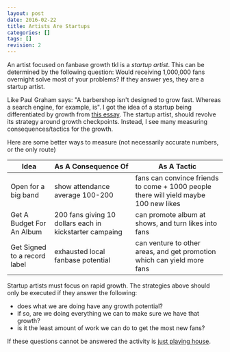 ```yaml
---
layout: post
date: 2016-02-22
title: Artists Are Startups
categories: []
tags: []
revision: 2
---
```


An artist focused on fanbase growth tkl is a *startup artist*.
This can be determined by the following question: Would receiving 1,000,000 fans overnight solve most of your problems?
If they answer yes, they are a startup artist.

Like Paul Graham says: "A barbershop isn't designed to grow fast. Whereas a search engine, for example, is".
I got the idea of a startup being differentiated by growth from [this essay](http://paulgraham.com/growth.html).
The startup artist, should revolve its strategy around growth checkpoints.
Instead, I see many measuring consequences/tactics for the growth.

Here are some better ways to measure (not necessarily accurate numbers, or the only route)

| Idea                         | As A Consequence Of                                     | As A Tactic                                                                          |
-------------------------------|---------------------------------------------------------|--------------------------------------------------------------------------------------|
| Open for a big band          | show attendance average 100-200                         | fans can convince friends to come + 1000 people there will yield maybe 100 new likes |
| Get A Budget For An Album    | 200 fans giving 10 dollars each in kickstarter campaing | can promote album at shows, and turn likes into fans                                 |
| Get Signed to a record label | exhausted local fanbase potential                       | can venture to other areas, and get promotion which can yield more fans              |

Startup artists must focus on rapid growth.
The strategies above should only be executed if they answer the following:
  * does what we are doing have any growth potential?
  * if so, are we doing everything we can to make sure we have that growth?
  * is it the least amount of work we can do to get the most new fans?

If these questions cannot be answered the activity is [just playing house](http://paulgraham.com/before.html).
